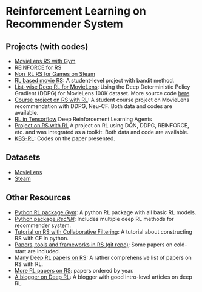 # Reinforcement Learning on Recommender System
## Projects (with codes)
- [MovieLens RS with Gym](https://github.com/sadighian/recommendation-gym)
- [REINFORCE for RS](https://towardsdatascience.com/top-k-off-policy-correction-for-a-reinforce-recommender-system-e34381dceef8)
- [Non_RL RS for Games on Steam](https://github.com/AudreyGermain/Game-Recommendation-System#methodology)
- [RL based movie RS](https://github.com/PierreGe/RL-movie-recommender): A student-level project with bandit method.
- [List-wise Deep RL for MovieLens](https://github.com/egipcy/LIRD): Using the Deep Deterministic Policy Gradient (DDPG) for MovieLens 100K dataset. More source code [here](https://github.com/luozachary/drl-rec).
- [Course project on RS with RL](https://github.com/shashist/recsys-rl): A student course project on MovieLens recommendation with DDPG, Neu-CF. Both data and codes are available.
- [RL in Tensorflow](https://github.com/awjuliani/DeepRL-Agents) Deep Reinforcement Learning Agents
- [Project on RS with RL](https://github.com/awarebayes/RecNN) A project on RL using DQN, DDPG, REINFORCE, etc. and was integrated as a toolkit. Both data and code are available.
- [KBS-RL](https://github.com/lw-liweihuang/KBS-RL): Codes on the paper presented.


## Datasets
- [MovieLens](http://files.grouplens.org/datasets/movielens/)
- [Steam](https://github.com/AudreyGermain/Game-Recommendation-System#dataset)

## Other Resources
- [Python RL package *Gym*](https://gym.openai.com/docs/): A python RL package with all basic RL models.
- [Python package *RecNN*](https://github.com/awarebayes/RecNN): Includes multiple deep RL methods for recommender system.
- [Tutorial on RS with Collaborative Filtering](https://pub.towardsai.net/recommendation-system-in-depth-tutorial-with-python-for-netflix-using-collaborative-filtering-533ff8a0e444): A tutorial about constructing RS with CF in python.
- [Papers, tools and frameworks in RS (git repo)](https://github.com/daicoolb/RecommenderSystem-Paper/blob/master/README.md): Some papers on cold-start are included.
- [Many Deep RL papers on RS](https://github.com/guyulongcs/Awesome-Deep-Reinforcement-Learning-Papers-for-Search-Recommendation-Advertising): A rather comprehensive list of papers on RS with RL.
- [More RL papers on RS](https://github.com/henryslzhao/RL4Recsys): papers ordered by year.
- [A blogger on Deep RL](https://medium.com/@thechrisyoon): A blogger with good intro-level articles on deep RL.



